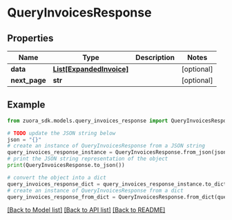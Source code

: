 # QueryInvoicesResponse



## Properties

Name | Type | Description | Notes
------------ | ------------- | ------------- | -------------
**data** | [**List[ExpandedInvoice]**](ExpandedInvoice.md) |  | [optional] 
**next_page** | **str** |  | [optional] 

## Example

```python
from zuora_sdk.models.query_invoices_response import QueryInvoicesResponse

# TODO update the JSON string below
json = "{}"
# create an instance of QueryInvoicesResponse from a JSON string
query_invoices_response_instance = QueryInvoicesResponse.from_json(json)
# print the JSON string representation of the object
print(QueryInvoicesResponse.to_json())

# convert the object into a dict
query_invoices_response_dict = query_invoices_response_instance.to_dict()
# create an instance of QueryInvoicesResponse from a dict
query_invoices_response_from_dict = QueryInvoicesResponse.from_dict(query_invoices_response_dict)
```
[[Back to Model list]](../README.md#documentation-for-models) [[Back to API list]](../README.md#documentation-for-api-endpoints) [[Back to README]](../README.md)


